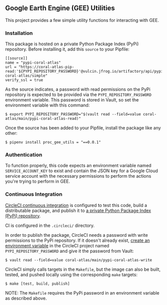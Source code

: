 ## Google Earth Engine (GEE) Utilities
This project provides a few simple utility functions for interacting with GEE.

### Installation
This package is hosted on a private Python Package Index (PyPi) repository. Before installing it, add this `source` to your Pipfile:

```
[[source]]
name = "pypi-coral-atlas"
url = "https://coral-atlas-pip-read:'${PYPI_REPOSITORY_PASSWORD}'@vulcin.jfrog.io/artifactory/api/pypi/pypi-coral-atlas/simple"
verify_ssl = true
```

As the source indicates, a password with read permissions on the PyPi repository is expected to be provided via the `PYPI_REPOSITORY_PASSWORD` environment variable.  This password is stored in Vault, so set the environment variable with this command:

```
$ export PYPI_REPOSITORY_PASSWORD="$(vault read --field=value coral-atlas/main/pypi-coral-atlas-read)"
```

Once the source has been added to your Pipfile, install the package like any other:

```
$ pipenv install proc_gee_utils = "==0.0.1"
```

### Authentication
To function properly, this code expects an environment variable named `SERVICE_ACCOUNT_KEY` to exist and contain the JSON key for a Google Cloud service account with the necessary permissions to perform the actions you're trying to perform in GEE.

### Continuous Integration

[CircleCI continuous integration](https://circleci.com) is configured to test this code, build a distributable package, and publish it to [a private Python Package Index (PyPi) repository](https://vulcin.jfrog.io/artifactory/pypi-coral-atlas/).

CI is configured in the `.circleci/` directory.

In order to publish the package, CircleCI needs a password with write permissions to the PyPi repository.  If it doesn't already exist, [create an environment variable](https://circleci.com/docs/2.0/env-vars/) in the CircleCI project named `PYPI_REPOSITORY_PASSWORD` and give it the password from Vault:

```
$ vault read --field=value coral-atlas/main/pypi-coral-atlas-write
```

CircleCI simply calls targets in the `Makefile`, but the image can also be built, tested, and pushed locally using the corresponding `make` targets:

```
$ make [test, build, publish]
```

NOTE: The `Makefile` requires the PyPi password in an environment variable as described above.
